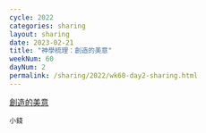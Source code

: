 ```yaml
---
cycle: 2022
categories: sharing
layout: sharing
date: 2023-02-21
title: "神學梳理：創造的美意"
weekNum: 60
dayNum: 2
permalink: /sharing/2022/wk60-day2-sharing.html
---
```


[創造的美意](https://eccseattle.github.io/media/sharing/2022/wk060/2023-02-21-bin.m4a)

`小錢`

